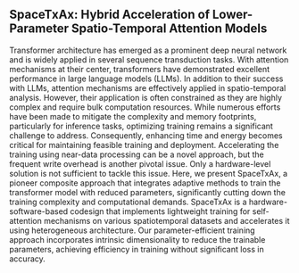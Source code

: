 ## SpaceTxAx: Hybrid Acceleration of Lower-Parameter Spatio-Temporal Attention Models

Transformer architecture has emerged as a prominent deep neural network and is widely applied in several sequence transduction tasks. With attention mechanisms at their center, transformers have demonstrated excellent performance in large
language models (LLMs). In addition to their success with LLMs, attention mechanisms are effectively applied in spatio-temporal
analysis. However, their application is often constrained as they are highly complex and require bulk computation resources.
While numerous efforts have been made to mitigate the complexity and memory footprints, particularly for inference tasks,
optimizing training remains a significant challenge to address. Consequently, enhancing time and energy becomes critical for
maintaining feasible training and deployment. Accelerating the training using near-data processing can be a novel approach,
but the frequent write overhead is another pivotal issue. Only a hardware-level solution is not sufficient to tackle this issue.
Here, we present SpaceTxAx, a pioneer composite approach that integrates adaptive methods to train the transformer model with
reduced parameters, significantly cutting down the training complexity and computational demands. SpaceTxAx is a hardware-
software-based codesign that implements lightweight training for self-attention mechanisms on various spatiotemporal datasets and
accelerates it using heterogeneous architecture. Our parameter-efficient training approach incorporates intrinsic dimensionality
to reduce the trainable parameters, achieving efficiency in training without significant loss in accuracy. 
